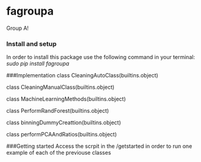 # fagroupa
Group A!

### Install and setup
In order to install this package use the following command in your terminal: *sudo pip install fagroupa*

###Implementation
class CleaningAutoClass(builtins.object)

class CleaningManualClass(builtins.object)

class MachineLearningMethods(builtins.object)

class PerformRandForest(builtins.object)

class binningDummyCreattion(builtins.object)

class performPCAAndRatios(builtins.object)

###Getting started
Access the scrpit in the /getstarted in order to run one example of each of the previouse classes
